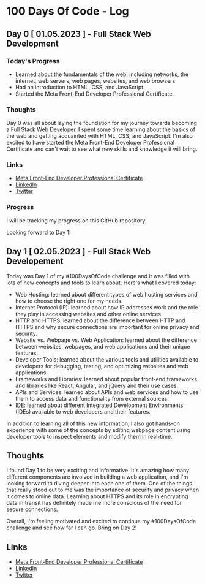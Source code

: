 # 100 Days Of Code - Log

## Day 0 [ 01.05.2023 ] - Full Stack Web Development

### Today's Progress

- Learned about the fundamentals of the web, including networks, the internet, web servers, web pages, websites, and web browsers.
- Had an introduction to HTML, CSS, and JavaScript.
- Started the Meta Front-End Developer Professional Certificate.

### Thoughts

Day 0 was all about laying the foundation for my journey towards becoming a Full Stack Web Developer. I spent some time learning about the basics of the web and getting acquainted with HTML, CSS, and JavaScript. I'm also excited to have started the Meta Front-End Developer Professional Certificate and can't wait to see what new skills and knowledge it will bring.

### Links

- [Meta Front-End Developer Professional Certificate](https://www.coursera.org/professional-certificates/meta-front-end-developer)
- [LinkedIn](https://www.linkedin.com/in/m-pon-dinesh-kumar-9837b8251)
- [Twitter](https://twitter.com/pondineshkumar)

### Progress

I will be tracking my progress on this GitHub repository.

Looking forward to Day 1!

## Day 1 [ 02.05.2023 ] - Full Stack Web Developement

Today was Day 1 of my #100DaysOfCode challenge and it was filled with lots of new concepts and tools to learn about. Here's what I covered today:

- Web Hosting: learned about different types of web hosting services and how to choose the right one for my needs.
- Internet Protocol (IP): learned about how IP addresses work and the role they play in accessing websites and other online services.
- HTTP and HTTPS: learned about the difference between HTTP and HTTPS and why secure connections are important for online privacy and security.
- Website vs. Webpage vs. Web Application: learned about the difference between websites, webpages, and web applications and their unique features.
- Developer Tools: learned about the various tools and utilities available to developers for debugging, testing, and optimizing websites and web applications.
- Frameworks and Libraries: learned about popular front-end frameworks and libraries like React, Angular, and jQuery and their use cases.
- APIs and Services: learned about APIs and web services and how to use them to access data and functionality from external sources.
- IDE: learned about different Integrated Development Environments (IDEs) available to web developers and their features.

In addition to learning all of this new information, I also got hands-on experience with some of the concepts by editing webpage content using developer tools to inspect elements and modify them in real-time.

## Thoughts

I found Day 1 to be very exciting and informative. It's amazing how many different components are involved in building a web application, and I'm looking forward to diving deeper into each one of them. One of the things that really stood out to me was the importance of security and privacy when it comes to online data. Learning about HTTPS and its role in encrypting data in transit has definitely made me more conscious of the need for secure connections.

Overall, I'm feeling motivated and excited to continue my #100DaysOfCode challenge and see how far I can go. Bring on Day 2!

## Links

- [Meta Front-End Developer Professional Certificate](https://www.coursera.org/professional-certificates/meta-front-end-developer)
- [LinkedIn](https://www.linkedin.com/in/m-pon-dinesh-kumar-9837b8251)
- [Twitter](https://twitter.com/pondineshkumar)

